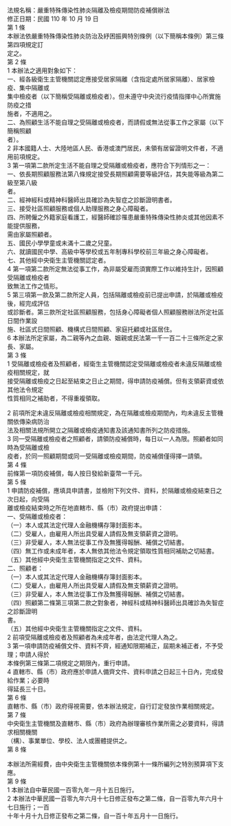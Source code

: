 法規名稱：嚴重特殊傳染性肺炎隔離及檢疫期間防疫補償辦法  
修正日期：民國 110 年 10 月 19 日  
第 1 條  
本辦法依嚴重特殊傳染性肺炎防治及紓困振興特別條例（以下簡稱本條例）第三條第四項規定訂  
定之。  
第 2 條  
1 本辦法之適用對象如下：  
一、經各級衛生主管機關認定應接受居家隔離（含指定處所居家隔離）、居家檢疫、集中隔離或  
集中檢疫者（以下簡稱受隔離或檢疫者）。但未遵守中央流行疫情指揮中心所實施防疫之措  
施者，不適用之。  
二、為照顧生活不能自理之受隔離或檢疫者，而請假或無法從事工作之家屬（以下簡稱照顧  
者）。  
2 非本國籍人士、大陸地區人民、香港或澳門居民，未領有居留證明文件者，不適用前項規定。  
3 第一項第二款所定生活不能自理之受隔離或檢疫者，應符合下列情形之一：  
一、依長期照顧服務法第八條規定接受長期照顧需要等級評估，其失能等級為第二級至第八級  
者。  
二、經神經科或精神科醫師出具確診為失智症之診斷證明書者。  
三、接受社區照顧服務或個人助理服務之身心障礙者。  
四、所聘僱之外籍家庭看護工，經醫師確診罹患嚴重特殊傳染性肺炎或其他因素不能提供服務，  
需由家屬照顧者。  
五、國民小學學童或未滿十二歲之兒童。  
六、就讀國民中學、高級中等學校或五年制專科學校前三年級之身心障礙者。  
七、其他經中央衛生主管機關認定者。  
4 第一項第二款所定無法從事工作，為非屬受雇而須實際工作以維持生計，因照顧受隔離或檢疫者  
致無法工作之情形。  
5 第三項第一款及第二款所定人員，包括隔離或檢疫前已提出申請，於隔離或檢疫後，經完成評估  
或診斷者。第三款所定社區照顧服務，包括身心障礙者個人照顧服務辦法所定社區日間作業設  
施、社區式日間照顧、機構式日間照顧、家庭托顧或社區居住。  
6 本辦法所定家屬，為二親等內之血親、姻親或民法第一千一百二十三條所定之家長、家屬。  
第 3 條  
1 受隔離或檢疫者及照顧者，經衛生主管機關認定受隔離或檢疫者未違反隔離或檢疫相關規定，就  
接受隔離或檢疫之日起至結束之日止之期間，得申請防疫補償。但有支領薪資或依其他法令規定  
性質相同之補助者，不得重複領取。  


2 前項所定未違反隔離或檢疫相關規定，為在隔離或檢疫期間內，均未違反主管機關依傳染病防治  
法及相關法規所開立之隔離或檢疫通知書及該通知書所列之防疫措施。  
3 同一受隔離或檢疫者之照顧者，請領防疫補償時，每日以一人為限。照顧者如同時為受隔離或檢  
疫者，於同一照顧期間或同一受隔離或檢疫期間，防疫補償僅得擇一請領。  
第 4 條  
前條第一項防疫補償，每人按日發給新臺幣一千元。  
第 5 條  
1 申請防疫補償，應填具申請書，並檢附下列文件、資料，於隔離或檢疫結束日之次日起，向受隔  
離或檢疫結束時之所在地直轄市、縣（市）政府提出申請：  
一、受隔離或檢疫者：  
（一）本人或其法定代理人金融機構存簿封面影本。  
（二）受雇人，由雇用人所出具受雇人請假及無支領薪資之證明。  
（三）非受雇人，本人無法從事工作及無獲得報酬、補償之切結書。  
（四）無工作或未成年者，本人無依其他法令規定領取性質相同補助之切結書。  
（五）其他經中央衛生主管機關指定之文件、資料。  
二、照顧者：  
（一）本人或其法定代理人金融機構存簿封面影本。  
（二）受雇人，由雇用人所出具受雇人請假及無支領薪資之證明。  
（三）非受雇人，本人無法從事工作及無獲得報酬、補償之切結書。  
（四）照顧第二條第三項第二款之對象者，神經科或精神科醫師出具確診為失智症之診斷證明  
書。  
（五）其他經中央衛生主管機關指定之文件、資料。  
2 前項受隔離或檢疫者及照顧者為未成年者，由法定代理人為之。  
3 第一項申請防疫補償文件、資料不齊，經通知限期補正，屆期未補正者，不予受理；申請人得於  
本條例第三條第二項規定之期限內，重行申請。  
4 直轄市、縣（市）政府應於申請人備齊文件、資料申請之日起三十日內，完成發給作業；必要時  
得延長三十日。  
第 6 條  
直轄市、縣（市）政府得視需要，依本辦法規定，自行訂定發放作業相關規定。  
第 7 條  
中央衛生主管機關及直轄市、縣（市）政府為辦理審核作業所需之必要資料，得請求相關機關  
（構）、事業單位、學校、法人或團體提供之。  
第 8 條  


本辦法所需經費，由中央衛生主管機關依本條例第十一條所編列之特別預算項下支應。  
第 9 條  
1 本辦法自中華民國一百零九年一月十五日施行。  
2 本辦法中華民國一百零九年六月十七日修正發布之第二條，自一百零九年六月十七日施行；一百  
十年十月十九日修正發布之第二條，自一百十年五月十一日施行。  


